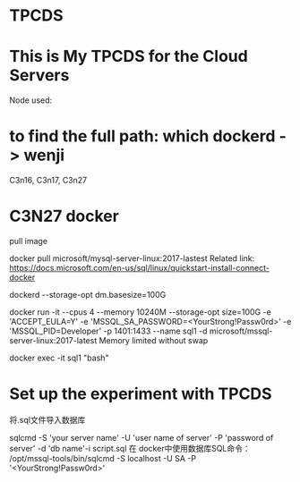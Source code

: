 # TPCDS

# This is My TPCDS for the Cloud Servers
Node used:
# to find the full path: which dockerd -> wenji
C3n16, C3n17, C3n27
# C3N27 docker
pull image 

docker pull microsoft/mysql-server-linux:2017-lastest
Related link:
https://docs.microsoft.com/en-us/sql/linux/quickstart-install-connect-docker

dockerd --storage-opt dm.basesize=100G

docker run -it --cpus 4 --memory 10240M --storage-opt size=100G -e 'ACCEPT_EULA=Y' -e 'MSSQL_SA_PASSWORD=<YourStrong!Passw0rd>' -e 'MSSQL_PID=Developer' -p 1401:1433 --name sql1 -d microsoft/mssql-server-linux:2017-latest
Memory limited without swap

docker exec -it sql1 "bash"
# Set up the experiment with TPCDS

将.sql文件导入数据库

sqlcmd -S 'your server name' -U 'user name of server' -P 'password of server' -d 'db name'-i script.sql
在 docker中使用数据库SQL命令：
/opt/mssql-tools/bin/sqlcmd -S localhost -U SA -P '<YourStrong!Passw0rd>'

